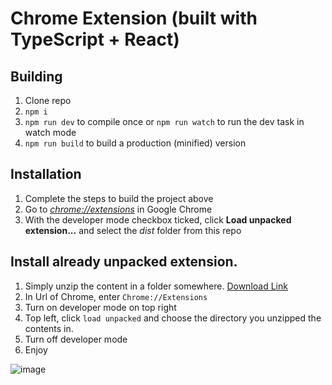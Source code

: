 # Chrome Extension (built with TypeScript + React)

## Building

1.  Clone repo
2.  `npm i`
3.  `npm run dev` to compile once or `npm run watch` to run the dev task in watch mode
4.  `npm run build` to build a production (minified) version

## Installation

1.  Complete the steps to build the project above
2.  Go to [_chrome://extensions_](chrome://extensions) in Google Chrome
3.  With the developer mode checkbox ticked, click **Load unpacked extension...** and select the _dist_ folder from this repo


## Install already unpacked extension.
1. Simply unzip the content in a folder somewhere. [Download Link](https://github.com/DarkThemeHub/GithubDarkTheme/raw/master/Extensions/Chrome/GithubDarkTheme-ChromeExtension.zip)
2. In Url of Chrome, enter `Chrome://Extensions`
3. Turn on developer mode on top right
4. Top left, click `load unpacked` and choose the directory you unzipped the contents in.
5. Turn off developer mode
5. Enjoy


![image](https://user-images.githubusercontent.com/19627023/72227190-7bb1c780-3591-11ea-87db-e62050937744.png)
